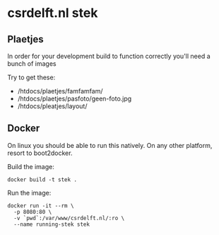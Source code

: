 # csrdelft.nl stek

## Plaetjes

In order for your development build to function correctly you'll need a bunch of images

Try to get these:

* /htdocs/plaetjes/famfamfam/
* /htdocs/plaetjes/pasfoto/geen-foto.jpg
* /htdocs/pleatjes/layout/

## Docker

On linux you should be able to run this natively.
On any other platform, resort to boot2docker.

Build the image:

    docker build -t stek .

Run the image:

    docker run -it --rm \
      -p 8080:80 \
      -v `pwd`:/var/www/csrdelft.nl/:ro \
      --name running-stek stek
